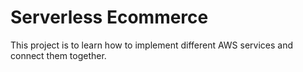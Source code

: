 # Serverless Ecommerce

This project is to learn how to implement different AWS services and connect them together.

